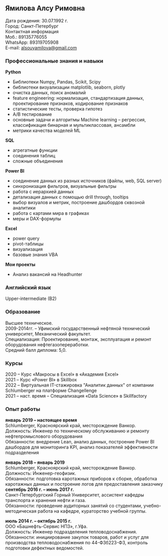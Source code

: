 ## Ямилова Алсу Римовна

Дата рождения: 30.07.1992 г.<br>
Город: Санкт-Петербург <br>
Контактная информация <br>
        Моб.: 89135776055 <br>
        WhatsApp: 89319705908 <br>
        E-mail: alsouyamilova@gmail.com <br>
        
### Профессиональные знания и навыки <br>   
**Python**
- Библиотеки Numpy, Pandas, Scikit, Scipy <br>   
- библиотеки визуализации matplotlib, seaborn, plotly <br>   
- очистка данных, поиск аномалий <br>   
- feature engineering: нормализация, стандартизация данных, проектирование признаков, кодирование признаков <br>   
-  статистические тесты, проверка гипотез <br>   
- A/B тестирование <br>   
- основные задачи и алгоритмы Machine learning – регрессия, классификация бинарная и мультиклассовая, ансамбли
- метрики качества моделей ML <br>   

**SQL**<br>   
- агрегатные функции<br>   
- соединения таблиц<br>   
- сложные объединения<br>   

**Power BI**<br>   
- соединение данных из разных источников (файлы, web, SQL server)<br>   
- синхронизация фильтров, визуальные фильтры<br>   
- работа с иерархией данных<br>   
- детализация данных с помощью drill through, tooltips<br>   
- выбор визуалов и метрик, построение дашбордов сквозной аналитики<br>   
- работа с картами мира в графиках<br>   
- меры и DAX-формулы<br>  

**Excel** <br>   
- power query<br>   
- pivot-таблицы<br>   
- визуализация<br>   
- базовые знания VBA<br>

**Мои проекты** <br>  
- Анализ вакансий на Headhunter <br>

### Английский язык <br>
Upper-intermediate (B2) <br>

### Образование <br>
Высшее техническое.<br>
2009-2014гг. – Уфимский государственный нефтяной технический университет, Механический факультет.<br>
Специализация: Проектирование, монтаж, эксплуатация и ремонт оборудования  нефтегазопереработки.<br>
Средний балл диплома: 5,0.<br>

### Курсы<br>
2020 – Курс «Макросы в Excel» в  «Академия Excel»<br>
2021 – Курс «Power BI» в Skillbox<br>
2022 – Виртуальная IT-стажировка "Аналитик данных" от компании Schlumberger на платформе Changellenge<br>
2021 – наст. время – Специализация «Data Science» в  Skillfactory<br>

### Опыт работы
**январь 2019 – настоящее время** <br>
Schlumberger, Красноярский край, месторождение Ванкор.<br>
Должность: Инженер по техническому обслуживанию и ремонту нефтепромыслового оборудования<br>
Обязанности: внедрение Lean, анализ данных, построение Power BI дашбордов для мониторинга KPI, анализ показателей эффективности подразделения<br>

**январь 2018 – январь 2019**<br>
Schlumberger, Красноярский край, месторождение Ванкор.<br>
Должность: Инженер-геофизик.<br>
Обязанности: подготовка каротажных приборов к сборке, обработка каротажных данных и построение логов для предоставления заказчику<br>
**сентябрь 2016 г. – июнь 2017 г.**<br>
Санкт-Петербургский Горный Университет,  ассистент кафедры транспорта и хранения нефти и газа.<br>
Обязанности: проведение аудиторных занятий со студентами,  учебно-методическая работа на кафедре, кураторство учебной группы.<br>

**июль 2014 г. – октябрь 2015 г.** <br>
ООО «Башнефть-Сервис НПЗ», г.Уфа.<br>
Должность: Инженер подразделения тепловодоснабжения.<br>
Обязанности: инициирование закупок товаров, работ и услуг для производства тепловодоснабжения по 44-ФЗб223-ФЗ, контроль подготовки дефектных ведомостей.<br>

